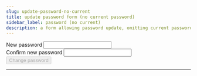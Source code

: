 ```yaml
---
slug: update-password-no-current
title: update password form (no current password)
sidebar_label: password (no current)
description: a form allowing password update, omitting current password (see Google), with basic input validation - it will POST the input values on submit
---
```


<script src="/js/new-password-match.js" defer="defer"></script>

<div class="container margin-vert--xl">
  <div class="row">
    <div class="card col col--12 padding--md">
      <form
        action="/account"
        class="card__body"
        method="POST"
      >
        <div class="row margin-bottom--md">
          <label for="newPassword" class="col col--3">New password</label>
          <input
            autocomplete="new-password"
            id="newPassword"
            name="newPassword"
            required
            spellcheck="false"
            type="password"
          />
        </div>
        <div class="row margin-bottom--md">
          <label for="newPasswordRetype" class="col col--3">Confirm new password</label>
          <input
            autocomplete="new-password"
            id="newPasswordRetype"
            name="newPasswordRetype"
            required
            spellcheck="false"
            type="password"
          />
        </div>
        <div
          class="row margin-bottom--md"
          id="error-container"
          style="color: red; display: none;"
        >
          <div class="col">The passwords do not match</div>
        </div>
        <div class="row">
          <div class="col">
            <button type="submit" class="button button--primary" disabled>Change password</button>
          </div>
        </div>
      </form>
    </div>
  </div>
</div>
<hr/>
